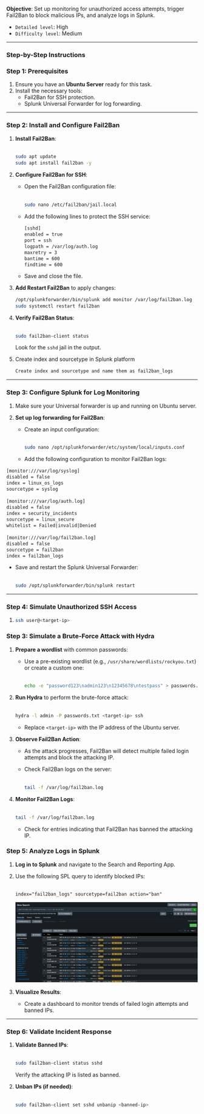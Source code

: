 **Objective**: Set up monitoring for unauthorized access attempts, trigger Fail2Ban to block malicious IPs, and analyze logs in Splunk.

- `Detailed level`: High
- `Difficulty level`: Medium

---

### **Step-by-Step Instructions**

### **Step 1: Prerequisites**

1. Ensure you have an **Ubuntu Server** ready for this task.
2. Install the necessary tools:
   - Fail2Ban for SSH protection.
   - Splunk Universal Forwarder for log forwarding.

---

### **Step 2: Install and Configure Fail2Ban**

1. **Install Fail2Ban**:

   ```bash

   sudo apt update
   sudo apt install fail2ban -y

   ```

2. **Configure Fail2Ban for SSH**:

   - Open the Fail2Ban configuration file:

     ```bash

     sudo nano /etc/fail2ban/jail.local

     ```

   - Add the following lines to protect the SSH service:

     ```
     [sshd]
     enabled = true
     port = ssh
     logpath = /var/log/auth.log
     maxretry = 3
     bantime = 600
     findtime = 600

     ```

   - Save and close the file.

3. **Add Restart Fail2Ban** to apply changes:

   ```bash
   /opt/splunkforwarder/bin/splunk add monitor /var/log/fail2ban.log
   sudo systemctl restart fail2ban

   ```

4. **Verify Fail2Ban Status**:

   ```bash

   sudo fail2ban-client status

   ```

   Look for the `sshd` jail in the output.

5. Create index and sourcetype in Splunk platform

   ```css
   Create index and sourcetype and name them as fail2ban_logs
   ```

---

### **Step 3: Configure Splunk for Log Monitoring**

1. Make sure your Universal forwarder is up and running on Ubuntu server.
2. **Set up log forwarding for Fail2Ban**:

   - Create an input configuration:

     ```bash

     sudo nano /opt/splunkforwarder/etc/system/local/inputs.conf

     ```

   - Add the following configuration to monitor Fail2Ban logs:

```
[monitor:///var/log/syslog]
disabled = false
index = linux_os_logs
sourcetype = syslog

[monitor:///var/log/auth.log]
disabled = false
index = security_incidents
sourcetype = linux_secure
whitelist = Failed|invalid|Denied

[monitor:///var/log/fail2ban.log]
disabled = false
sourcetype = fail2ban
index = fail2ban_logs

```

- Save and restart the Splunk Universal Forwarder:

  ```bash

  sudo /opt/splunkforwarder/bin/splunk restart

  ```

---

### **Step 4: Simulate Unauthorized SSH Access**

1.  ```bash
    ssh user@<target-ip>

    ```

### **Step 3: Simulate a Brute-Force Attack with Hydra**

1. **Prepare a wordlist** with common passwords:

   - Use a pre-existing wordlist (e.g., `/usr/share/wordlists/rockyou.txt`) or create a custom one:

     ```bash

     echo -e "password123\nadmin123\n12345678\ntestpass" > passwords.txt

     ```

2. **Run Hydra** to perform the brute-force attack:

   ```bash

   hydra -l admin -P passwords.txt <target-ip> ssh

   ```

   - Replace `<target-ip>` with the IP address of the Ubuntu server.

3. **Observe Fail2Ban Action**:

   - As the attack progresses, Fail2Ban will detect multiple failed login attempts and block the attacking IP.
   - Check Fail2Ban logs on the server:

     ```bash

     tail -f /var/log/fail2ban.log

     ```

4. **Monitor Fail2Ban Logs**:

   ```bash

   tail -f /var/log/fail2ban.log

   ```

   - Check for entries indicating that Fail2Ban has banned the attacking IP.

### **Step 5: Analyze Logs in Splunk**

1. **Log in to Splunk** and navigate to the Search and Reporting App.
2. Use the following SPL query to identify blocked IPs:

   ```

   index="fail2ban_logs" sourcetype=fail2ban action="ban"

   ```

   ![Splunk](/Splunk_Ubuntu/assets/02.png)

3. **Visualize Results**:
   - Create a dashboard to monitor trends of failed login attempts and banned IPs.

---

### **Step 6: Validate Incident Response**

1. **Validate Banned IPs**:

   ```bash

   sudo fail2ban-client status sshd

   ```

   Verify the attacking IP is listed as banned.

2. **Unban IPs (if needed)**:

   ```bash

   sudo fail2ban-client set sshd unbanip <banned-ip>

   ```
